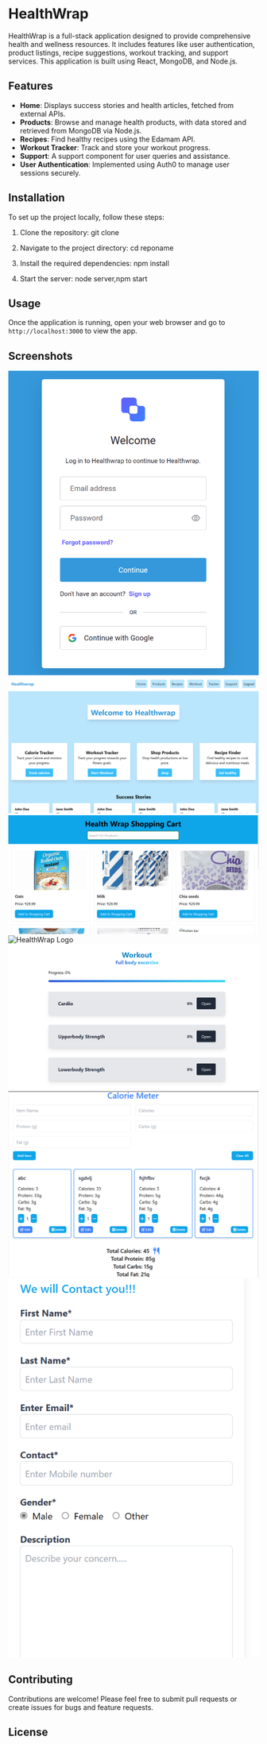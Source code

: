 # HealthWrap

HealthWrap is a full-stack application designed to provide comprehensive health and wellness resources. It includes features like user authentication, product listings, recipe suggestions, workout tracking, and support services. This application is built using React, MongoDB, and Node.js.

## Features

- **Home**: Displays success stories and health articles, fetched from external APIs.
- **Products**: Browse and manage health products, with data stored and retrieved from MongoDB via Node.js.
- **Recipes**: Find healthy recipes using the Edamam API.
- **Workout Tracker**: Track and store your workout progress.
- **Support**: A support component for user queries and assistance.
- **User Authentication**: Implemented using Auth0 to manage user sessions securely.

## Installation

To set up the project locally, follow these steps:

1. Clone the repository: git clone <repo>

2. Navigate to the project directory: cd reponame

3. Install the required dependencies: npm install

4. Start the server: node server,npm start

## Usage

Once the application is running, open your web browser and go to `http://localhost:3000` to view the app.

## Screenshots 
![HealthWrap Logo](login.png)
![HealthWrap Logo](home.png)
![HealthWrap Logo](product.png)
![HealthWrap Logo](Reciepes.png)
![HealthWrap Logo](workout.png)
![HealthWrap Logo](calorie.png)
![HealthWrap Logo](support.png)



## Contributing

Contributions are welcome! Please feel free to submit pull requests or create issues for bugs and feature requests.

## License

